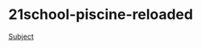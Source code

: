 # 21school-piscine-reloaded
<a href="21school-piscine-reloaded/piscine_reloaded.en.pdf">Subject</a>
